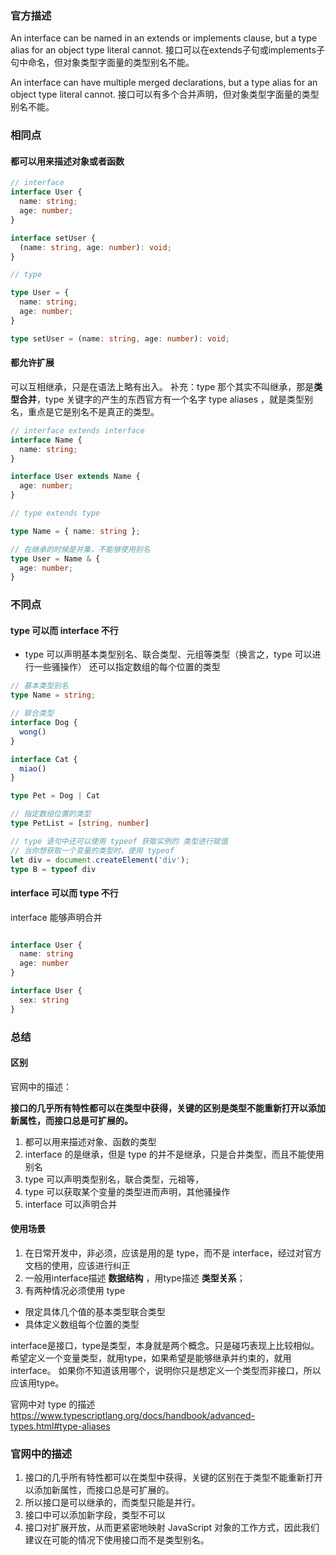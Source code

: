 <!--
 * @Author: yushennan yousmellnice@foxmail.com
 * @Date: 2022-10-09 19:33:46
 * @LastEditors: Please set LastEditors
 * @LastEditTime: 2022-10-23 18:02:56
 * @FilePath: /ts/type and interface.md
 * @Description: 
 * 
-->
### 官方描述
An interface can be named in an extends or implements clause, but a type alias for an object type literal cannot.
接口可以在extends子句或implements子句中命名，但对象类型字面量的类型别名不能。

An interface can have multiple merged declarations, but a type alias for an object type literal cannot.
接口可以有多个合并声明，但对象类型字面量的类型别名不能。

### 相同点

#### 都可以用来描述对象或者函数
``` ts
// interface
interface User {
  name: string;
  age: number;
}

interface setUser {
  (name: string, age: number): void;
}

// type

type User = {
  name: string;
  age: number;
}

type setUser = (name: string, age: number): void;

```

#### 都允许扩展
可以互相继承，只是在语法上略有出入。
补充：type 那个其实不叫继承，那是**类型合并**，type 关键字的产生的东西官方有一个名字 type aliases ，就是类型别名，重点是它是别名不是真正的类型。

``` ts
// interface extends interface
interface Name {
  name: string;
}

interface User extends Name {
  age: number;
}

// type extends type

type Name = { name: string };

// 在继承的时候是并集，不能够使用别名
type User = Name & {
  age: number;
}

```


### 不同点

#### type 可以而 interface 不行

- type 可以声明基本类型别名、联合类型、元组等类型（换言之，type 可以进行一些骚操作）
  还可以指定数组的每个位置的类型

``` ts
// 基本类型别名
type Name = string;

// 联合类型
interface Dog {
  wong()
}

interface Cat {
  miao()
}

type Pet = Dog | Cat

// 指定数组位置的类型
type PetList = [string, number]

// type 语句中还可以使用 typeof 获取实例的 类型进行赋值
// 当你想获取一个变量的类型时，使用 typeof
let div = document.createElement('div');
type B = typeof div
```

#### interface 可以而 type 不行
interface 能够声明合并

``` ts

interface User {
  name: string
  age: number
}

interface User {
  sex: string
}

```


### 总结

#### 区别

官网中的描述：

**接口的几乎所有特性都可以在类型中获得，关键的区别是类型不能重新打开以添加新属性，而接口总是可扩展的。**

1. 都可以用来描述对象、函数的类型
2. interface 的是继承，但是 type 的并不是继承，只是合并类型，而且不能使用别名
3. type 可以声明类型别名，联合类型，元祖等，
4. type 可以获取某个变量的类型进而声明，其他骚操作
5. interface 可以声明合并

#### 使用场景

1. 在日常开发中，非必须，应该是用的是 type，而不是 interface，经过对官方文档的使用，应该进行纠正
2. 一般用interface描述 **数据结构** ，用type描述 **类型关系**；
3. 有两种情况必须使用 type 
  - 限定具体几个值的基本类型联合类型
  - 具体定义数组每个位置的类型

interface是接口，type是类型，本身就是两个概念。只是碰巧表现上比较相似。
希望定义一个变量类型，就用type，如果希望是能够继承并约束的，就用interface。
如果你不知道该用哪个，说明你只是想定义一个类型而非接口，所以应该用type。

官网中对 type 的描述
https://www.typescriptlang.org/docs/handbook/advanced-types.html#type-aliases


### 官网中的描述
1. 接口的几乎所有特性都可以在类型中获得，关键的区别在于类型不能重新打开以添加新属性，而接口总是可扩展的。
2. 所以接口是可以继承的，而类型只能是并行。
3. 接口中可以添加新字段，类型不可以
4. 接口对扩展开放，从而更紧密地映射 JavaScript 对象的工作方式，因此我们建议在可能的情况下使用接口而不是类型别名。



